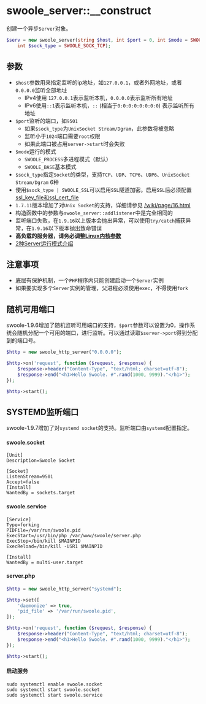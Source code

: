 # swoole_server::__construct

创建一个异步`Server`对象。

```php
$serv = new swoole_server(string $host, int $port = 0, int $mode = SWOOLE_PROCESS,
    int $sock_type = SWOOLE_SOCK_TCP);
```

参数
----
* `$host`参数用来指定监听的ip地址，如`127.0.0.1`，或者外网地址，或者`0.0.0.0`监听全部地址
   * IPv4使用 `127.0.0.1`表示监听本机，`0.0.0.0`表示监听所有地址
   * IPv6使用`::1`表示监听本机，`::` (相当于`0:0:0:0:0:0:0:0`) 表示监听所有地址
* `$port`监听的端口，如`9501`
	- 如果`$sock_type`为`UnixSocket Stream/Dgram`，此参数将被忽略
	- 监听小于`1024`端口需要`root`权限
	- 如果此端口被占用`server->start`时会失败
* `$mode`运行的模式
	- `SWOOLE_PROCESS`多进程模式（默认）
	- `SWOOLE_BASE`基本模式
* `$sock_type`指定`Socket`的类型，支持`TCP`、`UDP`、`TCP6`、`UDP6`、`UnixSocket Stream/Dgram` 6种
* 使用`$sock_type | SWOOLE_SSL`可以启用`SSL`隧道加密。启用`SSL`后必须配置[ssl_key_file和ssl_cert_file](https://wiki.swoole.com/wiki/page/318.html)
* `1.7.11`版本增加了对`Unix Socket`的支持，详细请参见 [/wiki/page/16.html](https://wiki.swoole.com/wiki/page/16.html)
* 构造函数中的参数与`swoole_server::addlistener`中是完全相同的
* 监听端口失败，在`1.9.16`以上版本会抛出异常，可以使用`try/catch`捕获异常，在`1.9.16`以下版本抛出致命错误
* __高负载的服务器，请务必调整[Linux内核参数](https://wiki.swoole.com/wiki/page/11)__
* [ 2种Server运行模式介绍](https://wiki.swoole.com/wiki/page/353.html)

注意事项
----
* 底层有保护机制，一个`PHP`程序内只能创建启动一个`Server`实例
* 如果要实现多个`Server`实例的管理，父进程必须使用`exec`，不得使用`fork`

随机可用端口
----
swoole-1.9.6增加了随机监听可用端口的支持，`$port`参数可以设置为0，操作系统会随机分配一个可用的端口，进行监听。可以通过读取`$server->port`得到分配到的端口号。

```php
$http = new swoole_http_server("0.0.0.0");

$http->on('request', function ($request, $response) {
    $response->header("Content-Type", "text/html; charset=utf-8");
    $response->end("<h1>Hello Swoole. #".rand(1000, 9999)."</h1>");
});

$http->start();
```

SYSTEMD监听端口
----
swoole-1.9.7增加了对`systemd socket`的支持。监听端口由`systemd`配置指定。

#### swoole.socket
```shell
[Unit]
Description=Swoole Socket

[Socket]
ListenStream=9501
Accept=false
[Install]
WantedBy = sockets.target
```

#### swoole.service
```shell
[Service]
Type=forking
PIDFile=/var/run/swoole.pid
ExecStart=/usr/bin/php /var/www/swoole/server.php
ExecStop=/bin/kill $MAINPID
ExecReload=/bin/kill -USR1 $MAINPID

[Install]
WantedBy = multi-user.target
```

#### server.php
```php
$http = new swoole_http_server("systemd");

$http->set([
    'daemonize' => true,
    'pid_file' => '/var/run/swoole.pid',
]);

$http->on('request', function ($request, $response) {
    $response->header("Content-Type", "text/html; charset=utf-8");
    $response->end("<h1>Hello Swoole. #".rand(1000, 9999)."</h1>");
});

$http->start();
```

#### 启动服务
```shell
sudo systemctl enable swoole.socket
sudo systemctl start swoole.socket
sudo systemctl start swoole.service
```